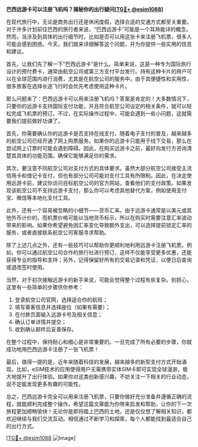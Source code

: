 **巴西远游卡可以注册飞机吗？揭秘你的出行疑问[[TG💪+ @esim1088](https://t.me/s/esim1088)]**

在现代旅行中，无论是商务出行还是休闲度假，选择合适的交通方式都至关重要。对于许多计划前往巴西的旅行者来说，“巴西远游卡”可能是一个耳熟能详的概念。然而，当涉及到具体的出行细节时，比如是否可以用这张卡来注册飞机票，很多人可能会感到困惑。今天，我们就来详细解答这个问题，并为你提供一些实用的信息和建议。

首先，让我们先了解一下“巴西远游卡”是什么。简单来说，这是一种专为国际旅行设计的预付费卡，通常由航空公司或第三方支付平台发行。持有这种卡片的用户可以在全球范围内进行消费，尤其是在航空公司的服务中。由于其便捷性和实用性，很多旅客在选择长途飞行时会优先考虑使用这种卡片。

那么问题来了：巴西远游卡可以用来注册飞机吗？答案是肯定的！大多数情况下，只要你的远游卡支持国际支付功能，并且符合航空公司设定的相关条件，就可以轻松完成飞机票的预订。不过，在实际操作过程中，可能会遇到一些小问题，这就需要我们提前做好功课了。

首先，你需要确认你的远游卡是否支持在线支付。随着电子支付的普及，越来越多的航空公司已经开通了网上购票服务。如果你的远游卡只能用于线下交易，那么在尝试网上订票时可能会遇到障碍。因此，在购买远游卡之前，最好向发行方咨询清楚其具体的功能范围，确保它能够满足你的需求。

其次，要注意不同航空公司对支付方式的具体要求。虽然大部分航空公司接受主流信用卡和借记卡支付，但也有部分公司可能对支付工具有所限制。因此，在决定使用远游卡前，建议你访问目标航空公司的官方网站，查看他们的支付政策。如果发现该航空公司不支持远游卡支付，那么你可以考虑其他替代方案，例如使用支付宝、微信等本地化支付工具。

此外，还有一个容易被忽略的小细节——货币汇率。由于远游卡通常是以美元或其他外币计价的，而机票价格可能以当地货币标示，所以在购买时需要注意汇率波动带来的影响。如果你希望避免因汇率变化导致额外支出，可以选择提前锁定汇率的服务，或者直接联系航空公司客服寻求帮助。

除了上述几点之外，还有一些技巧可以帮助你更顺利地利用远游卡注册飞机票。例如，你可以通过航空公司合作的旅行社进行预订，这样不仅能享受更多优惠，还能获得专业的指导和支持；另外，记得保留好所有的交易记录和凭证，以便日后查询或退改签时使用。

当然，对于初次接触远游卡的新手来说，可能会觉得整个过程有些复杂。别担心，这里有一些简单的步骤供你参考：

1. 登录航空公司官网，选择适合你的航班；
2. 填写乘客信息并选择座位（如果有需要）；
3. 在付款页面输入远游卡号及相关信息；
4. 确认订单详情并提交；
5. 收到确认邮件后妥善保存。

在整个过程中，保持耐心和细心是非常重要的。一旦完成了所有必要的步骤，你就成功地用巴西远游卡注册了一张飞机票！

最后，值得一提的是，近年来随着科技的发展，越来越多的新型支付方式开始涌现。比如，eSIM技术的应用使得用户无需携带实体SIM卡即可实现全球漫游，极大地提升了出行体验。如果你对这类创新感兴趣，不妨关注一下相关的行业动态，说不定能发现更多有趣的可能性。

总之，巴西远游卡完全可以用来注册飞机票，只要你做好充分准备并遵循正确的流程，就能顺利完成整个操作。希望这篇文章能为你带来启发和帮助，让你的下一次旅程更加顺畅愉快！无论你是即将踏上巴西的土地，还是仅仅想了解相关知识，都欢迎继续与我们交流互动。相信通过不断学习和探索，每个人都能找到最适合自己的出行方式。

[[TG💪+ @esim1088](https://t.me/s/esim1088) ![Image](https://i.postimg.cc/4NQfJmqS/Snipaste-2025-05-13-00-14-12.png)]